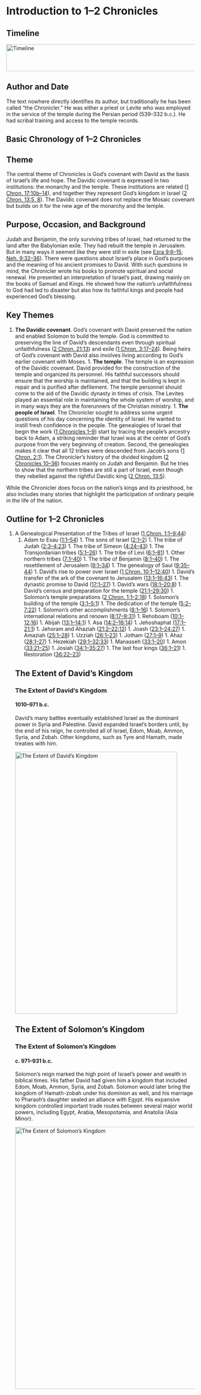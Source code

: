 
# Introduction to 1–2 Chronicles

## Timeline

 [ <img src="https:https://www.esv.org//static.esvmedia.orghttps://www.esv.org/media/esv-global-study-biblehttps://www.esv.org/images/mediumhttps://www.esv.org/chart_13_timeline.png" alt="Timeline" width="700" height="72"/> ](https:https://www.esv.org//static.esvmedia.orghttps://www.esv.org/media/esv-global-study-biblehttps://www.esv.org/images/big/chart_13_timeline.png) 

## Author and Date

The text nowhere directly identifies its author, but traditionally he has been called “the Chronicler.” He was either a priest or Levite who was employed in the service of the temple during the Persian period (539–332 b.c.). He had scribal training and access to the temple records. 

## Basic Chronology of 1–2 Chronicles

## Theme

The central theme of Chronicles is God’s covenant with David as the basis of Israel’s life and hope. The Davidic covenant is expressed in two institutions: the monarchy and the temple. These institutions are related ([1 Chron. 17:10b–14](https://www.esv.org/1+Chronicles+17%3A10%E2%80%9314/)), and together they represent God’s kingdom in Israel ([2 Chron. 13:5, 8](https://www.esv.org/2+Chronicles+13%3A5%2C+13%3A8/)). The Davidic covenant does not replace the Mosaic covenant but builds on it for the new age of the monarchy and the temple.

## Purpose, Occasion, and Background

Judah and Benjamin, the only surviving tribes of Israel, had returned to the land after the Babylonian exile. They had rebuilt the temple in Jerusalem. But in many ways it seemed like they were still in exile (see [Ezra 9:6–15](https://www.esv.org/Ezra+9%3A6%E2%80%9315/); [Neh. 9:32–36](https://www.esv.org/Nehemiah+9%3A32%E2%80%9336/)). There were questions about Israel’s place in God’s purposes and the meaning of his ancient promises to David. With such questions in mind, the Chronicler wrote his books to promote spiritual and social renewal. He presented an interpretation of Israel’s past, drawing mainly on the books of Samuel and Kings. He showed how the nation’s unfaithfulness to God had led to disaster but also how its faithful kings and people had experienced God’s blessing.

## Key Themes
1. **The Davidic covenant**. God’s covenant with David preserved the nation and enabled Solomon to build the temple. God is committed to preserving the line of David’s descendants even through spiritual unfaithfulness ([2 Chron. 21:13](https://www.esv.org/2+Chronicles+21%3A13/)) and exile ([1 Chron. 3:17–24](https://www.esv.org/1+Chronicles+3%3A17%E2%80%9324/)). Being heirs of God’s covenant with David also involves living according to God’s earlier covenant with Moses. 1. **The temple**. The temple is an expression of the Davidic covenant. David provided for the construction of the temple and organized its personnel. His faithful successors should ensure that the worship is maintained, and that the building is kept in repair and is purified after defilement. The temple personnel should come to the aid of the Davidic dynasty in times of crisis. The Levites played an essential role in maintaining the whole system of worship, and in many ways they are the forerunners of the Christian ministry. 1. **The people of Israel**. The Chronicler sought to address some urgent questions of his day concerning the identity of Israel. He wanted to instill fresh confidence in the people. The genealogies of Israel that begin the work ([1 Chronicles 1–9](https://www.esv.org/1+Chronicles+1%3A1%E2%80%939%3A44/)) start by tracing the people’s ancestry back to Adam, a striking reminder that Israel was at the center of God’s purpose from the very beginning of creation. 
Second, the genealogies makes it clear that all 12 tribes were descended from Jacob’s sons ([1 Chron. 2:1](https://www.esv.org/1+Chronicles+2%3A1/)). The Chronicler’s history of the divided kingdom ([2 Chronicles 10–36](https://www.esv.org/2+Chronicles+10%3A1%E2%80%9336%3A23/)) focuses mainly on Judah and Benjamin. But he tries to show that the northern tribes are still a part of Israel, even though they rebelled against the rightful Davidic king ([2 Chron. 13:5](https://www.esv.org/2+Chronicles+13%3A5/)).

While the Chronicler does focus on the nation’s kings and its priesthood, he also includes many stories that highlight the participation of ordinary people in the life of the nation.

## Outline for 1–2 Chronicles
1. A Genealogical Presentation of the Tribes of Israel ([1 Chron. 1:1–9:44](https://www.esv.org/1+Chronicles+1%3A1%E2%80%939%3A44/)) <ol><li class="outline">Adam to Esau ([1:1–54](https://www.esv.org/1+Chronicles+1%3A1%E2%80%9354/)) 1. The sons of Israel ([2:1–2](https://www.esv.org/1+Chronicles+2%3A1%E2%80%932/)) 1. The tribe of Judah ([2:3–4:23](https://www.esv.org/1+Chronicles+2%3A3%E2%80%934%3A23/)) 1. The tribe of Simeon ([4:24–43](https://www.esv.org/1+Chronicles+4%3A24%E2%80%9343/)) 1. The Transjordanian tribes ([5:1–26](https://www.esv.org/1+Chronicles+5%3A1%E2%80%9326/)) 1. The tribe of Levi ([6:1–81](https://www.esv.org/1+Chronicles+6%3A1%E2%80%9381/)) 1. Other northern tribes ([7:1–40](https://www.esv.org/1+Chronicles+7%3A1%E2%80%9340/)) 1. The tribe of Benjamin ([8:1–40](https://www.esv.org/1+Chronicles+8%3A1%E2%80%9340/)) 1. The resettlement of Jerusalem ([9:1–34](https://www.esv.org/1+Chronicles+9%3A1%E2%80%9334/)) 1. The genealogy of Saul ([9:35–44](https://www.esv.org/1+Chronicles+9%3A35%E2%80%9344/)) 1. David’s rise to power over Israel ([1 Chron. 10:1–12:40](https://www.esv.org/1+Chronicles+10%3A1%E2%80%9312%3A40/)) 1. David’s transfer of the ark of the covenant to Jerusalem ([13:1–16:43](https://www.esv.org/1+Chronicles+13%3A1%E2%80%9316%3A43/)) 1. The dynastic promise to David ([17:1–27](https://www.esv.org/1+Chronicles+17%3A1%E2%80%9327/)) 1. David’s wars ([18:1–20:8](https://www.esv.org/1+Chronicles+18%3A1%E2%80%9320%3A8/)) 1. David’s census and preparation for the temple ([21:1–29:30](https://www.esv.org/1+Chronicles+21%3A1%E2%80%9329%3A30/)) 1. Solomon’s temple preparations ([2 Chron. 1:1–2:18](https://www.esv.org/2+Chronicles+1%3A1%E2%80%932%3A18/)) 1. Solomon’s building of the temple ([3:1–5:1](https://www.esv.org/1+Chronicles+3%3A1%E2%80%935%3A1/)) 1. The dedication of the temple ([5:2–7:22](https://www.esv.org/1+Chronicles+5%3A2%E2%80%937%3A22/)) 1. Solomon’s other accomplishments ([8:1–16](https://www.esv.org/1+Chronicles+8%3A1%E2%80%9316/)) 1. Solomon’s international relations and renown ([8:17–9:31](https://www.esv.org/1+Chronicles+8%3A17%E2%80%939%3A31/)) 1. Rehoboam ([10:1–12:16](https://www.esv.org/2+Chronicles+10%3A1%E2%80%9312%3A16/)) 1. Abijah ([13:1–14:1](https://www.esv.org/2+Chronicles+13%3A1%E2%80%9314%3A1/)) 1. Asa ([14:2–16:14](https://www.esv.org/2+Chronicles+14%3A2%E2%80%9316%3A14/)) 1. Jehoshaphat ([17:1–21:1](https://www.esv.org/2+Chronicles+17%3A1%E2%80%9321%3A1/)) 1. Jehoram and Ahaziah ([21:2–22:12](https://www.esv.org/2+Chronicles+21%3A2%E2%80%9322%3A12/)) 1. Joash ([23:1–24:27](https://www.esv.org/2+Chronicles+23%3A1%E2%80%9324%3A27/)) 1. Amaziah ([25:1–28](https://www.esv.org/2+Chronicles+25%3A1%E2%80%9328/)) 1. Uzziah ([26:1–23](https://www.esv.org/2+Chronicles+26%3A1%E2%80%9323/)) 1. Jotham ([27:1–9](https://www.esv.org/2+Chronicles+27%3A1%E2%80%939/)) 1. Ahaz ([28:1–27](https://www.esv.org/2+Chronicles+28%3A1%E2%80%9327/)) 1. Hezekiah ([29:1–32:33](https://www.esv.org/2+Chronicles+29%3A1%E2%80%9332%3A33/)) 1. Manasseh ([33:1–20](https://www.esv.org/2+Chronicles+33%3A1%E2%80%9320/)) 1. Amon ([33:21–25](https://www.esv.org/2+Chronicles+33%3A21%E2%80%9325/)) 1. Josiah ([34:1–35:27](https://www.esv.org/2+Chronicles+34%3A1%E2%80%9335%3A27/)) 1. The last four kings ([36:1–21](https://www.esv.org/2+Chronicles+36%3A1%E2%80%9321/)) 1. Restoration ([36:22–23](https://www.esv.org/2+Chronicles+36%3A22%E2%80%9323/)) 
## The Extent of David’s Kingdom

### The Extent of David’s Kingdom

#### 1010–971 b.c.

David’s many battles eventually established Israel as the dominant power in Syria and Palestine. David expanded Israel’s borders until, by the end of his reign, he controlled all of Israel, Edom, Moab, Ammon, Syria, and Zobah. Other kingdoms, such as Tyre and Hamath, made treaties with him.

 [ <img src="https:https://www.esv.org//static.esvmedia.orghttps://www.esv.org/media/esv-global-study-biblehttps://www.esv.org/images/mediumhttps://www.esv.org/map_13_03.jpg" alt="The Extent of David’s Kingdom" width="433" height="700"/> ](https:https://www.esv.org//static.esvmedia.orghttps://www.esv.org/media/esv-global-study-biblehttps://www.esv.org/images/big/map_13_03.jpg) 

## The Extent of Solomon’s Kingdom

### The Extent of Solomon’s Kingdom

#### c. 971–931 b.c.

Solomon’s reign marked the high point of Israel’s power and wealth in biblical times. His father David had given him a kingdom that included Edom, Moab, Ammon, Syria, and Zobah. Solomon would later bring the kingdom of Hamath-zobah under his dominion as well, and his marriage to Pharaoh’s daughter sealed an alliance with Egypt. His expansive kingdom controlled important trade routes between several major world powers, including Egypt, Arabia, Mesopotamia, and Anatolia (Asia Minor).

 [ <img src="https:https://www.esv.org//static.esvmedia.orghttps://www.esv.org/media/esv-global-study-biblehttps://www.esv.org/images/mediumhttps://www.esv.org/map_14_01.jpg" alt="The Extent of Solomon’s Kingdom" width="497" height="700"/> ](https:https://www.esv.org//static.esvmedia.orghttps://www.esv.org/media/esv-global-study-biblehttps://www.esv.org/images/big/map_14_01.jpg) 

